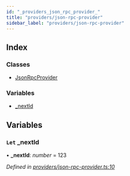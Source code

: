 ```yaml
---
id: "_providers_json_rpc_provider_"
title: "providers/json-rpc-provider"
sidebar_label: "providers/json-rpc-provider"
---
```


## Index

### Classes

* [JsonRpcProvider](../classes/_providers_json_rpc_provider_.jsonrpcprovider.md)

### Variables

* [_nextId](_providers_json_rpc_provider_.md#let-_nextid)

## Variables

### `Let` _nextId

• **_nextId**: *number* = 123

*Defined in [providers/json-rpc-provider.ts:10](https://github.com/nearprotocol/nearlib/blob/57ba3df/src.ts/providers/json-rpc-provider.ts#L10)*
